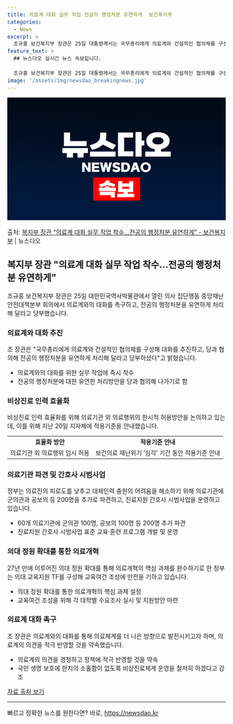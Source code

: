 ```yaml
---
title: 의료계 대화 실무 작업 전공의 행정처분 유연하게  보건복지부
categories:
  - News
excerpt: >
  조규홍 보건복지부 장관은 25일 대통령께서는 국무총리에게 의료계와 건설적인 협의체를 구성해 대화를 추진하고,…
feature_text: >
  ## 뉴스다오 실시간 뉴스 속보입니다.

  조규홍 보건복지부 장관은 25일 대통령께서는 국무총리에게 의료계와 건설적인 협의체를 구성해 대화를 추진하고,…
image: '/assets/img/newsdao_breakingnews.jpg'
---
```


![뉴스다오 속보](/assets/img/newsdao_breakingnews.jpg)

<p>출처: <a href="https://newsdao.kr/3415" rel="dofollow">복지부 장관 “의료계 대화 실무 작업 착수…전공의 행정처분 유연하게” - 보건복지부</a> | 뉴스다오</p>

<h2 data-ke-size="size26">복지부 장관 "의료계 대화 실무 작업 착수...전공의 행정처분 유연하게"</h2>
<p data-ke-size="size16">조규홍 보건복지부 장관은 25일 대한민국역사박물관에서 열린 의사 집단행동 중앙재난안전대책본부 회의에서 의료계와의 대화를 촉구하고, 전공의 행정처분을 유연하게 처리해 달라고 당부했습니다.</p>

<h3 data-ke-size="size22">의료계와 대화 추진</h3>
<p data-ke-size="size16">조 장관은 "국무총리에게 의료계와 건설적인 협의체를 구성해 대화를 추진하고, 당과 협의해 전공의 행정처분을 유연하게 처리해 달라고 당부하셨다"고 밝혔습니다.</p>
<ul>
  <li>의료계와의 대화를 위한 실무 작업에 즉시 착수</li>
  <li>전공의 행정처분에 대한 유연한 처리방안을 당과 협의해 나가기로 함</li>
</ul>

<h3 data-ke-size="size22">비상진료 인력 효율화</h3>
<p data-ke-size="size16">비상진료 인력 효율화를 위해 의료기관 외 의료행위의 한시적 허용방안을 논의하고 있는데, 이를 위해 지난 20일 지자체에 적용기준을 안내했습니다.</p>
<table>
  <tr>
    <td style="text-align: center; height: 17px;"><b>효율화 방안</b></td>
    <td style="text-align: center; height: 17px;"><b>적용기준 안내</b></td>
  </tr>
  <tr>
    <td style="text-align: center; height: 17px;">의료기관 외 의료행위 임시 허용</td>
    <td style="text-align: center; height: 17px;">보건의료 재난위기 ‘심각’ 기간 동안 적용기준 안내</td>
  </tr>
</table>

<h3 data-ke-size="size22">의료기관 파견 및 간호사 시범사업</h3>
<p data-ke-size="size16">정부는 의료진의 피로도를 낮추고 대체인력 충원의 어려움을 해소하기 위해 의료기관에 군의관과 공보의 등 200명을 추가로 파견하고, 진료지원 간호사 시범사업을 운영하고 있습니다.</p>
<ul>
  <li>60개 의료기관에 군의관 100명, 공보의 100명 등 200명 추가 파견</li>
  <li>진료지원 간호사 시범사업 표준 교육·훈련 프로그램 개발 및 운영</li>
</ul>

<h3 data-ke-size="size22">의대 정원 확대를 통한 의료개혁</h3>
<p data-ke-size="size16">27년 만에 이루어진 의대 정원 확대를 통해 의료개혁의 핵심 과제를 완수하기로 한 정부는 의대 교육지원 TF를 구성해 교육여건 조성에 만전을 기하고 있습니다.</p>
<ul>
  <li>의대 정원 확대를 통한 의료개혁의 핵심 과제 설정</li>
  <li>교육여건 조성을 위해 각 대학별 수요조사 실시 및 지원방안 마련</li>
</ul>

<h3 data-ke-size="size22">의료계 대화 촉구</h3>
<p data-ke-size="size16">조 장관은 의료계와의 대화를 통해 의료체계를 더 나은 방향으로 발전시키고자 하며, 의료계의 의견을 적극 반영할 것을 약속했습니다.</p>
<ul>
  <li>의료계의 의견을 경청하고 정책에 적극 반영할 것을 약속</li>
  <li>국민 생명 보호에 한치의 소홀함이 없도록 비상진료체계 운영을 철저히 하겠다고 강조</li>
</ul>

<p data-ke-size="size16"><a href="https://newsdao.kr/3415">자료 출처 보기</a></p>
<hr> 

빠르고 정확한 뉴스를 원한다면? 바로, <a href="https://newsdao.kr" rel="dofollow">https://newsdao.kr</a>


